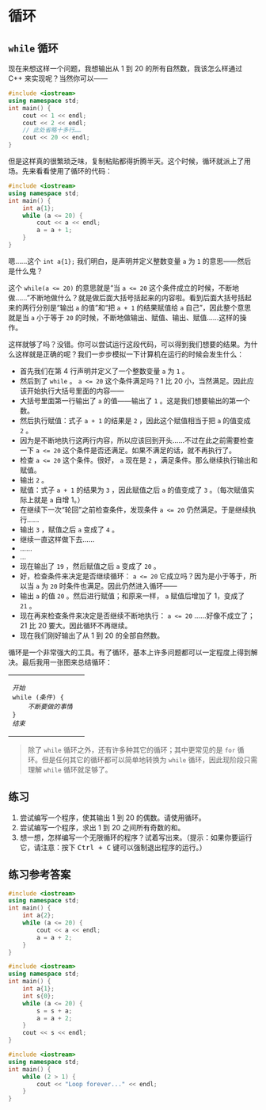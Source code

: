# 循环

## `while` 循环

现在来想这样一个问题，我想输出从 1 到 20 的所有自然数，我该怎么样通过 C++ 来实现呢？当然你可以——
```cpp
#include <iostream>
using namespace std;
int main() {
    cout << 1 << endl;
    cout << 2 << endl;
    // 此处省略十多行……
    cout << 20 << endl;
}
```
但是这样真的很繁琐乏味，复制粘贴都得折腾半天。这个时候，循环就派上了用场。先来看看使用了循环的代码：
```cpp
#include <iostream>
using namespace std;
int main() {
    int a{1};
    while (a <= 20) {
        cout << a << endl;
        a = a + 1;
    }
}
```
嗯……这个 `int a{1};` 我们明白，是声明并定义整数变量 `a` 为 `1` 的意思——然后是什么鬼？

这个 `while(a <= 20)` 的意思就是“当 `a <= 20` 这个条件成立的时候，不断地做……”不断地做什么？就是做后面大括号括起来的内容啦。看到后面大括号括起来的两行分别是“输出 `a` 的值”和“把 `a + 1` 的结果赋值给 `a` 自己”，因此整个意思就是当 `a` 小于等于 `20` 的时候，不断地做输出、赋值、输出、赋值……这样的操作。

这样就够了吗？没错。你可以尝试运行这段代码，可以得到我们想要的结果。为什么这样就是正确的呢？我们一步步模拟一下计算机在运行的时候会发生什么：

- 首先我们在第 4 行声明并定义了一个整数变量 `a` 为 `1` 。
- 然后到了 `while` 。 `a <= 20` 这个条件满足吗？1 比 20 小，当然满足。因此应该开始执行大括号里面的内容——
- 大括号里面第一行输出了 `a` 的值——输出了 `1` 。这是我们想要输出的第一个数。
- 然后执行赋值：式子 `a + 1` 的结果是 `2` ，因此这个赋值相当于把 `a` 的值变成 `2` 。
- 因为是不断地执行这两行内容，所以应该回到开头……不过在此之前需要检查一下 `a <= 20` 这个条件是否还满足。如果不满足的话，就不再执行了。
- 检查 `a <= 20` 这个条件。很好， `a` 现在是 `2` ，满足条件。那么继续执行输出和赋值。
- 输出 `2` 。
- 赋值：式子 `a + 1` 的结果为 `3` ，因此赋值之后 `a` 的值变成了 `3` 。（每次赋值实际上就是 `a` 自增 1。）
- 在继续下一次“轮回”之前检查条件，发现条件 `a <= 20` 仍然满足。于是继续执行……
- 输出 `3` ，赋值之后 `a` 变成了 `4` 。
- 继续一直这样做下去……
- ……
- …
- 现在输出了 `19` ，然后赋值之后 `a` 变成了 `20` 。
- 好，检查条件来决定是否继续循环： `a <= 20` 它成立吗？因为是小于等于，所以当 `a` 为 `20` 时条件也满足。因此仍然进入循环——
- 输出 `a` 的值 `20` 。然后进行赋值；和原来一样， `a` 赋值后增加了 1，变成了 `21` 。
- 现在再来检查条件来决定是否继续不断地执行： `a <= 20` ……好像不成立了；21 比 20 要大。因此循环不再继续。
- 现在我们刚好输出了从 1 到 20 的全部自然数。

循环是一个非常强大的工具。有了循环，基本上许多问题都可以一定程度上得到解决。最后我用一张图来总结循环：

<table>
<tr>
    <td>
    <pre class="table-code sdsc">
<em>开始</em>
while (<em>条件</em>) {
    <em>不断要做的事情</em>
}
<em>结束</em>
</pre>
    </td>
    <td>
        <div id="diagram"></div>
    </td>
</tr>
</table>
<script>
flowchart.parse('st=>start: 开始\n\
e=>end: 结束\n\
bd=>operation: 不断要做的事情\n\
cond=>condition: 条件\n成立？\n\
\n\
st->cond\n\
cond(yes)->bd\n\
bd->cond\n\
cond(no)->e').drawSVG('diagram',{
    'yes-text':'是',
    'no-text':'否'
});
</script>

> 除了 `while` 循环之外，还有许多种其它的循环；其中更常见的是 `for` 循环。但是任何其它的循环都可以简单地转换为 `while` 循环，因此现阶段只需理解 `while` 循环就足够了。

## 练习

1. 尝试编写一个程序，使其输出 1 到 20 的偶数。请使用循环。
1. 尝试编写一个程序，求出 1 到 20 之间所有奇数的和。
1. 想一想，怎样编写一个无限循环的程序？试着写出来。（提示：如果你要运行它，请注意：按下 <kbd>Ctrl + C</kbd> 键可以强制退出程序的运行。）

## 练习参考答案

```cpp
#include <iostream>
using namespace std;
int main() {
    int a{2};
    while (a <= 20) {
        cout << a << endl;
        a = a + 2;
    }
}
```
```cpp
#include <iostream>
using namespace std;
int main() {
    int a{1};
    int s{0};
    while (a <= 20) {
        s = s + a;
        a = a + 2;
    }
    cout << s << endl;
}
```
```cpp
#include <iostream>
using namespace std;
int main() {
    while (2 > 1) {
        cout << "Loop forever..." << endl;
    }
}
```

